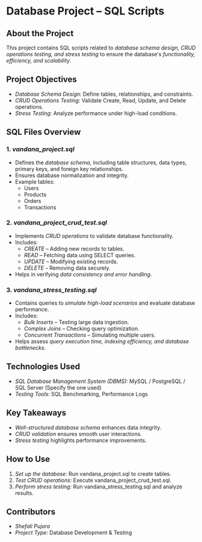 # Database Project – SQL Scripts  

## About the Project  
This project contains SQL scripts related to *database schema design, CRUD operations testing, and stress testing* to ensure the database's *functionality, efficiency, and scalability*.  

## Project Objectives  
- *Database Schema Design:* Define tables, relationships, and constraints.  
- *CRUD Operations Testing:* Validate Create, Read, Update, and Delete operations.  
- *Stress Testing:* Analyze performance under high-load conditions.  

## SQL Files Overview  

### 1. *vandana_project.sql*  
- Defines the *database schema*, including table structures, data types, primary keys, and foreign key relationships.  
- Ensures database normalization and integrity.  
- Example tables:  
  - Users  
  - Products  
  - Orders  
  - Transactions  

### 2. *vandana_project_crud_test.sql*  
- Implements *CRUD operations* to validate database functionality.  
- Includes:  
  - *CREATE* – Adding new records to tables.  
  - *READ* – Fetching data using SELECT queries.  
  - *UPDATE* – Modifying existing records.  
  - *DELETE* – Removing data securely.  
- Helps in verifying *data consistency and error handling*.  

### 3. *vandana_stress_testing.sql*  
- Contains queries to *simulate high-load scenarios* and evaluate database performance.  
- Includes:  
  - *Bulk Inserts* – Testing large data ingestion.  
  - *Complex Joins* – Checking query optimization.  
  - *Concurrent Transactions* – Simulating multiple users.  
- Helps assess *query execution time, indexing efficiency, and database bottlenecks*.  

## Technologies Used  
- *SQL Database Management System (DBMS):* MySQL / PostgreSQL / SQL Server (Specify the one used)  
- *Testing Tools:* SQL Benchmarking, Performance Logs  

## Key Takeaways  
- *Well-structured database schema* enhances data integrity.  
- *CRUD validation* ensures smooth user interactions.  
- *Stress testing* highlights performance improvements.  

## How to Use  
1. *Set up the database:* Run vandana_project.sql to create tables.  
2. *Test CRUD operations:* Execute vandana_project_crud_test.sql.  
3. *Perform stress testing:* Run vandana_stress_testing.sql and analyze results.  

## Contributors  
- *Shefali Pujara*  
- *Project Type:* Database Development & Testing
